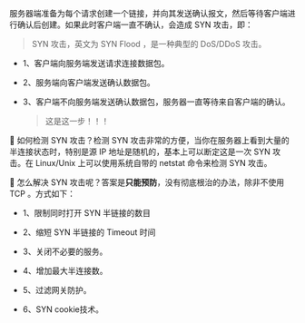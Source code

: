 服务器端准备为每个请求创建一个链接，并向其发送确认报文，然后等待客户端进行确认后创建。如果此时客户端一直不确认，会造成 SYN 攻击，即：

> SYN 攻击，英文为 SYN Flood ，是一种典型的 DoS/DDoS 攻击。

- 1、客户端向服务端发送请求连接数据包。

- 2、服务端向客户端发送确认数据包。

- 3、客户端不向服务端发送确认数据包，服务器一直等待来自客户端的确认。

  > 这是这一步！！！

🚀 如何检测 SYN 攻击？检测 SYN 攻击非常的方便，当你在服务器上看到大量的半连接状态时，特别是源 IP 地址是随机的，基本上可以断定这是一次 SYN 攻击。在 Linux/Unix 上可以使用系统自带的 netstat 命令来检测 SYN 攻击。

🚀 怎么解决 SYN 攻击呢？答案是**只能预防**，没有彻底根治的办法，除非不使用 TCP 。方式如下：

- 1、限制同时打开 SYN 半链接的数目

- 2、缩短 SYN 半链接的 Timeout 时间

- 3、关闭不必要的服务。

- 4、增加最大半连接数。

- 5、过滤网关防护。

- 6、SYN cookie技术。

  